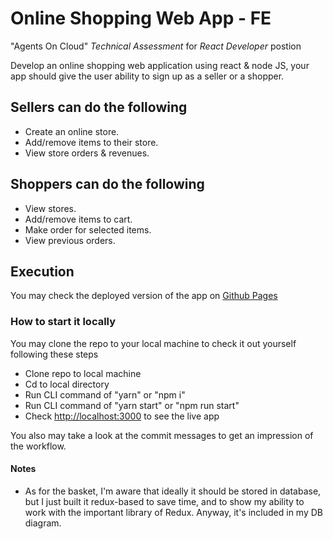 # Online Shopping Web App - FE

"Agents On Cloud" *Technical Assessment* for *React Developer* postion

Develop an online shopping web application using react & node JS, your app should give the user ability to sign up as a seller or a shopper.

## Sellers can do the following

- Create an online store.
- Add/remove items to their store.
- View store orders & revenues.

## Shoppers can do the following

- View stores.
- Add/remove items to cart.
- Make order for selected items.
- View previous orders.

## Execution

You may check the deployed version of the app on [Github Pages](https://github.com>)

### How to start it locally

You may clone the repo to your local machine to check it out yourself following these steps

- Clone repo to local machine
- Cd to local directory
- Run CLI command of "yarn" or "npm i"
- Run CLI command of "yarn start" or "npm run start"
- Check <http://localhost:3000> to see the live app

You also may take a look at the commit messages to get an impression of the workflow.

#### Notes

- As for the basket, I'm aware that ideally it should be stored in database, but I just built it redux-based to save time, and to show my ability to work with the important library of Redux. Anyway, it's included in my DB diagram.
